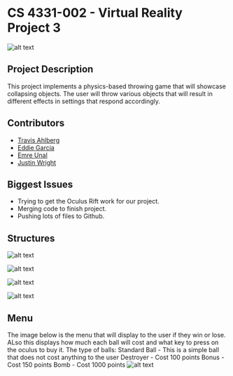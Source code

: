 # CS 4331-002 - Virtual Reality Project 3

![alt text](https://github.com/ahlbergta/VR3/blob/oculus/images/example.JPG)

## Project Description

This project implements a physics-based throwing game that will showcase collapsing objects. The user will throw various objects that will result in different effects in settings that respond accordingly.


## Contributors

* [Travis Ahlberg](https:github.com/ahlbergta)
* [Eddie Garcia](https:github.com/gar37012)
* [Emre Unal](https:github.com/emreunal93)	
* [Justin Wright](http:github.com/justinmwright)


## Biggest Issues 

* Trying to get the Oculus Rift work for our project.
* Merging code to finish project.
* Pushing lots of files to Github.

## Structures

![alt text](https://github.com/ahlbergta/VR3/blob/oculus/images/Structure1.JPG)

![alt text](https://github.com/ahlbergta/VR3/blob/oculus/images/Structure2.JPG)

![alt text](https://github.com/ahlbergta/VR3/blob/oculus/images/Structure3.JPG)

![alt text](https://github.com/ahlbergta/VR3/blob/oculus/images/Structure4.JPG)

## Menu

The image below is the menu that will display to the user if they win or lose. ALso this displays how much each ball will cost and what key to press on the oculus to buy it. 
The type of balls:
Standard Ball - This is a simple ball that does not cost anything to the user
Destroyer - Cost 100 points
Bonus - Cost 150 points
Bomb - Cost 1000 points
![alt text](https://github.com/ahlbergta/VR3/blob/oculus/images/Menu.JPG)
